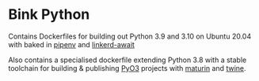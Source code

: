 # Bink Python

Contains Dockerfiles for building out Python 3.9 and 3.10 on Ubuntu 20.04 with baked in [pipenv](https://github.com/pypa/pipenv) and [linkerd-await](https://github.com/linkerd/linkerd-await)

Also contains a specialised dockerfile extending Python 3.8 with a stable toolchain for building & publishing [PyO3](https://github.com/PyO3/pyo3) projects with [maturin](https://github.com/PyO3/maturin) and [twine](https://github.com/pypa/twine).
